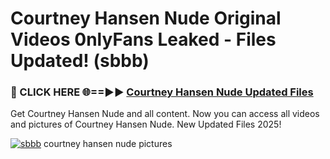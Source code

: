 # Courtney Hansen Nude Original Videos 0nlyFans Leaked - Files Updated! (sbbb)

<h3>🔴 CLICK HERE 🌐==►► <a href="https://tinyurl.com/5h6xmrr3" rel="nofollow">Courtney Hansen Nude Updated Files</a></h3>

Get Courtney Hansen Nude and all content. Now you can access all videos and pictures of Courtney Hansen Nude. New Updated Files 2025!

[![sbbb](https://i.imgur.com/KVD873Z.gif)](https://tinyurl.com/5h6xmrr3)
courtney hansen nude pictures